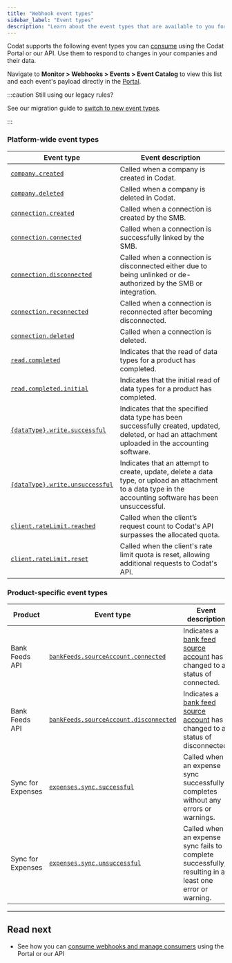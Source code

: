 ```yaml
---
title: "Webhook event types"
sidebar_label: "Event types"
description: "Learn about the event types that are available to you for consumption"
---
```


Codat supports the following event types you can [consume](/using-the-api/webhooks/create-consumer) using the Codat Portal or our API. Use them to respond to changes in your companies and their data.

Navigate to **Monitor > Webhooks > Events > Event Catalog** to view this list and each event's payload directly in the [Portal](https://app.codat.io/monitor/events). 

:::caution Still using our legacy rules?

See our migration guide to [switch to new event types](/using-the-api/webhooks/migrating-to-new-event-types).

:::

### Platform-wide event types

| Event type                                                                                   | Event description                                                                                                                                         |
|----------------------------------------------------------------------------------------------|-----------------------------------------------------------------------------------------------------------------------------------------------------------|
| [`company.created`](/platform-api#/webhooks/company.created/post)                            | Called when a company is created in Codat.                                                                                                             |
| [`company.deleted`](/platform-api#/webhooks/company.deleted/post)                            | Called when a company is deleted in Codat.                                                                                                             |
| [`connection.created`](/platform-api#/webhooks/connection.created/post)                      | Called when a connection is created by the SMB.                                                                                                        |
| [`connection.connected`](/platform-api#/webhooks/connection.connected/post)                  | Called when a connection is successfully linked by the SMB.                                                                                            |
| [`connection.disconnected`](/platform-api#/webhooks/connection.disconnected/post)            | Called when a connection is disconnected either due to being unlinked or de-authorized by the SMB or integration.                                      |
| [`connection.reconnected`](/platform-api#/webhooks/connection.reconnected/post)              | Called when a connection is reconnected after becoming disconnected.                                                                                   |
| [`connection.deleted`](/platform-api#/webhooks/connection.deleted/post)                      | Called when a connection is deleted.                                                                                                                   |
| [`read.completed`](/platform-api#/webhooks/read.completed/post)                              | Indicates that the read of data types for a product has completed.                                                                                       |
| [`read.completed.initial`](/platform-api#/webhooks/read.completed.initial/post)              | Indicates that the initial read of data types for a product has completed.                                                                                       |
| [`{dataType}.write.successful`](/platform-api#/webhooks/dataType-.write.successful/post)     | Indicates that the specified data type has been successfully created, updated, deleted, or had an attachment uploaded in the accounting software.                     |
| [`{dataType}.write.unsuccessful`](/platform-api#/webhooks/dataType-.write.unsuccessful/post) | Indicates that an attempt to create, update, delete a data type, or upload an attachment to a data type in the accounting software has been unsuccessful. |
| [`client.rateLimit.reached`](/platform-api#/webhooks/client.rateLimit.reached/post)          | Called when the client’s request count to Codat's API surpasses the allocated quota.                                                                   |
| [`client.rateLimit.reset`](/platform-api#/webhooks/client.rateLimit.reset/post)              | Called when the client's rate limit quota is reset, allowing additional requests to Codat's API.                                                       |

### Product-specific event types

| Product           | Event type                                                                                                    | Event description                                                                                          |
|-------------------|---------------------------------------------------------------------------------------------------------------|------------------------------------------------------------------------------------------------------------|
| Bank Feeds API    | [`bankFeeds.sourceAccount.connected`](/bank-feeds-api#/webhooks/bankFeeds.sourceAccount.connected/post)       | Indicates a [bank feed source account](/bank-feeds/overview#what-is-bank-feeds-api) has changed to a status of connected.                                 |
| Bank Feeds API    | [`bankFeeds.sourceAccount.disconnected`](/bank-feeds-api#/webhooks/bankFeeds.sourceAccount.disconnected/post) | Indicates a [bank feed source account](/bank-feeds/overview#what-is-bank-feeds-api) has changed to a status of disconnected.                              |
| Sync for Expenses | [`expenses.sync.successful`](/sync-for-expenses-api#/webhooks/expenses.sync.successful/post)                  | Called when an expense sync successfully completes without any errors or warnings.                      |
| Sync for Expenses | [`expenses.sync.unsuccessful`](/sync-for-expenses-api#/webhooks/expenses.sync.unsuccessful/post)              | Called when an expense sync fails to complete successfully, resulting in at least one error or warning. |

---
## Read next

- See how you can [consume webhooks and manage consumers](/using-the-api/webhooks/create-consumer) using the Portal or our API
